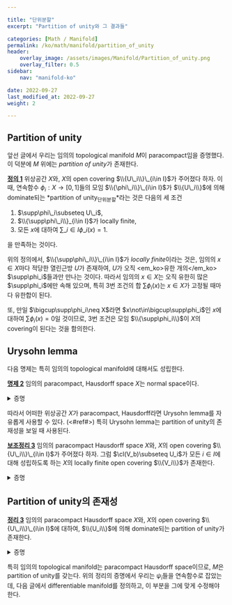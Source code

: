 ```yaml
---

title: "단위분할"
excerpt: "Partition of unity와 그 결과들"

categories: [Math / Manifold]
permalink: /ko/math/manifold/partition_of_unity
header:
    overlay_image: /assets/images/Manifold/Partition_of_unity.png
    overlay_filter: 0.5
sidebar: 
    nav: "manifold-ko"

date: 2022-09-27
last_modified_at: 2022-09-27
weight: 2

---
```


## Partition of unity

앞선 글에서 우리는 임의의 topological manifold $M$이 paracompact임을 증명했다. 이 덕분에 $M$ 위에는 *partition of unity*가 존재한다.

<div class="definition" markdown="1">

<ins id="df1">**정의 1**</ins> 위상공간 $X$와, $X$의 open covering $\\{U\_i\\}\_{i\in I}$가 주어졌다 하자. 이 때, 연속함수 $\phi_i:X\rightarrow [0,1]$들의 모임 $\\{\phi\_i\\}\_{i\in I}$가 $\\{U\_i\\}$에 의해 dominate되는 *partition of unity<sub>단위분할</sub>*라는 것은 다음의 세 조건

1. $\supp\phi\_i\subseteq U\_i$,
2. $\\{\supp\phi\_i\\}_{i\in I}$가 locally finite,
3. 모든 $x$에 대하여 $\sum\_{i\in I}\phi\_i(x)=1$.

을 만족하는 것이다.

</div>

위의 정의에서, $\\{\supp\phi\_i\\}\_{i\in I}$가 *locally finite*이라는 것은, 임의의 $x\in X$마다 적당한 열린근방 $U$가 존재하여, $U$가 오직 <em_ko>유한 개의</em_ko> $\supp\phi_i$들과만 만나는 것이다. 따라서 임의의 $x\in X$는 오직 유한히 많은 $\supp\phi_i$에만 속해 있으며, 특히 3번 조건의 합 $\sum\phi_i(x)$는 $x\in X$가 고정될 때마다 유한합이 된다.  

또, 만일 $\bigcup\supp\phi_i\neq X$라면 $x\not\in\bigcup\supp\phi_i$인 $x$에 대하여 $\sum\phi_i(x)=0$일 것이므로, 3번 조건은 모임 $\\{\supp\phi_i\\}$이 $X$의 covering이 된다는 것을 함의한다.

## Urysohn lemma

다음 명제는 특히 임의의 topological manifold에 대해서도 성립한다.

<div class="proposition" markdown="1">

<ins id="pp2">**명제 2**</ins> 임의의 paracompact, Hausdorff space $X$는 normal space이다.

</div>

<details class="proof" markdown="1">
<summary>증명</summary>

서로소인 두 닫힌집합 $A,B$가 주어졌을 때, 이들 각각을 포함하는 서로소인 열린집합 $U,V$가 존재함을 보여야 한다.

우선 $A$가 singleton $A=\\{a\\}$인 경우부터 고려한다. 각각의 $b\in B$에 대하여, Hausdorff 조건에 의해 $A\subseteq U_b$이고 $b\in V_b$이도록 하는 서로소인 열린집합들 $U_b,V_b$가 존재한다. 특히 $U_b\cap V_b=\emptyset$으로부터 $U_b\subseteq X\setminus V_b$이고, 따라서

$$A\subseteq U_b=\interior(U_b)\subset\interior(X\setminus V_b)=X\setminus\clV_b$$

이므로 $A\cap\clV_b=\emptyset$이다. 이제 $\\{V_b\\}_{b\in B}$는 $B$의 open covering이므로, 여기에 열린집합 $X\setminus B$를 추가한 모임은 $X$의 open covering이 된다. $X$는 paracompact이므로, 이 모임의 locally finite, open refinement가 존재한다. 이를 $\mathcal{C}$라 하자. 

이제 $\mathcal{C}$의 원소들 중, $B$와 만나는 것들을 모두 모아 $\mathcal{D}\subset\mathcal{C}$를 만들자. 그럼 $\mathcal{C}$가 locally finite이므로, 그 부분집합 $\mathcal{D}$ 또한 locally finite이다. 또 $\mathcal{D}$가 $B$를 덮는다는 것은 자명하므로,  다음의 열린집합

$$V=\bigcup_{D\in\mathcal{D}}D$$

은 $B$를 포함하는 열린집합이다. 

한편, 임의의 $D\in\mathcal{D}$에 대해 $D\subseteq V_b$인 $b$를 잡으면

$$A\cap\clD\subseteq A\cap\clV_b=\emptyset$$

또한 성립한다. 따라서 [보조정리 4](#lem4)에 의해

$$\emptyset=A\cap \bigcup_{D\in\mathcal{D}}\cl(D)=A\cap \clV$$

이므로 열린집합 $U=X\setminus\clV$과 $V$가 각각 $A=\\{a\\}$와 $B$를 분리하는 서로소인 열린집합이 된다. 즉, $X$는 regular space가 된다.

이제 임의의 서로소인 닫힌집합 $A,B$에 대하여, 방금 증명한 regularity를 사용하면 각각의 $b\in B$에 대해 $A\subseteq U_b$, $b\in V_b$이도록 하는 두 서로소인 열린집합 $U_b,V_b$를 잡을 수 있다. 이제 이들을 사용하여 위의 논증을 그대로 반복하면, 그 결과로 얻어지는 $U,V$가 $A$와 $B$를 분리하는 서로소인 열린집합이 된다는 것을 확인할 수 있다.

</details>

따라서 어떠한 위상공간 $X$가 paracompact, Hausdorff라면 Urysohn lemma를 자유롭게 사용할 수 있다. (<#ref#>) 특히 Urysohn lemma는 partition of unity의 존재성을 보일 때 사용된다. 

<div class="proposition" markdown="1">

<ins id="lem3">**보조정리 3**</ins> 임의의 paracompact Hausdorff space $X$와, $X$의 open covering $\\{U\_i\\}\_{i\in I}$가 주어졌다 하자. 그럼 $\cl(V_b)\subseteq U_i$가 모든 $i\in I$에 대해 성립하도록 하는 $X$의 locally finite open covering $\\{V_i\\}$가 존재한다.

</div>
<details class="proof" markdown="1">
<summary>증명</summary>

우선 $\mathcal{C}$를 <phrase>적당한 $i\in I$가 존재하여 $\cl(C)\subseteq U_i$인 열린집합 $C$들의 모임</phrase>으로 정의하자. 임의의 $x\in X$와 $x$를 포함하는 $U_i$에 대하여 $C_i=X\setminus U_i$는 $x$를 포함하지 않는 닫힌집합이고, 따라서 $X$의 regularity에 의하여 $x$와 $C_i$를 분리하는 서로소인 열린집합 $V_i$와 $W_i$가 각각 존재한다.  그럼 $V_i\subseteq X\setminus W_i$이고, 따라서

$$\clV_i\subseteq X\setminus W_i\subseteq X\setminus C_i=U_i$$

가 성립한다. 즉, 임의의 $x\in X$에 대해 그 closure가 어떤 $U_i$에 포함되도록 하는 열린집합 $V_i$가 항상 존재하고 따라서 $\mathcal{C}$는 open covering이다. $X$의 paracompactness를 이용하여  $\mathcal{C}$의 locally finite open refinement $\mathcal{D}$를 얻자.

적당한 index set $J$를 통해 $\mathcal{D}=\\{W\_j\\}\_{j\in J}$라 적으면, 정의에 의해 $W_j$는 어떠한 $\mathcal{C}$의 원소 $C$에 포함되며, 다시 $C$는 적당한 $i\in I$에 대해 $\clC\subseteq U_i$를 만족한다. 따라서 각각의 $j$마다 이러한 $i$를 하나씩 뽑아 함수 $f:J\rightarrow I$를 만들 수 있다. 이제 각각의 $i\in I$에 대하여

$$V_i=\bigcup_{j\in f^{-1}(i)} W_j$$

으로 정의하자. 그럼 $\\{V_i\\}_{i\in I}$가 정확히 우리가 원하는 open covering이 된다.

우선 우변의 $W_j$들은 모두 $\clW_j\subseteq U_i$를 만족하고, 따라서

$$\clV_i=\cl\left(\bigcup_{j\in f^{-1}(i)}W_j\right)=\bigcup_{j\in f^{-1}(i)}\clW_j\subseteq U_i$$

가 된다. 또 $\mathcal{D}$는 locally finite이므로, 임의의 $x\in X$마다 적당한 열린근방 $U$가 존재하여 유한히 많은 $W_j$들과만 만나도록 할 수 있다. 그럼 이 $U$는 $j\in f^{-1}(i)$를 만족하는 $V_i$들과만 만나므로, 마찬가지로 $\\{V_i\\}$도 locally finite이다.

</details>

## Partition of unity의 존재성

<div class="proposition" markdown="1">

<ins id="thm3">**정리 3**</ins> 임의의 paracompact Hausdorff space $X$와, $X$의 open covering $\\{U\_i\\}\_{i\in I}$에 대하여, $\\{U_i\\}$에 의해 dominate되는 partition of unity가 존재한다.

</div>
<details class="proof" markdown="1">
<summary>증명</summary>

우선 앞선 보조정리를 이용하여 locally finite open covering $\\{V\_i\\}\_{i\in I}$를 얻고, 다시 여기에 앞선 보조정리를 이용하여 $\\{W\_i\\}\_{i\in I}$를 얻자. 그럼 $\clW_i\subseteq V_i$이고 $\clV_i\subseteq U_i$이다. 

이제 Urysohn lemma를 적용하여 연속함수 $\psi_i:X\rightarrow [0,1]$을 $\psi_i(\clW_i)=\\{1\\}$, $\psi_i(X\setminus V_i)=\\{0\\}$을 만족하도록 잡자. 그럼 $\supp\psi_i\subset\clV_i\subseteq U_i$이다. 또, 임의의 열린집합 $U$가 $V_i$와 만나는 것은 $\clV_i$와 만나는 것과 동치이므로, $\\{\clV_i\\}$ 또한 locally finite이고 따라서 그 부분집합들의 모임 $\\{\supp\psi_i\\}$ 또한 그러하다. 

따라서 함수 $\Psi$를

$$\Psi(x)=\sum_{i\in I}\psi_i(x)$$

으로 정의하면 우변의 무한합은 항상 유한합이 된다. 뿐만 아니라, 임의의 $x\in X$마다 적당한 열린근방 $U$를 택하여 $U\cap \supp\psi_i\neq\emptyset$인 $i$가 유한하도록 할 수 있으므로, 이 열린집합 $U$ 위에서 $\Psi$는 유한히 많은 연속함수들의 합이 되어 연속이다. 이제 함수 $\phi_i$들을 

$$\phi_i(x)=\frac{\psi_i(x)}{\Psi(x)}$$

로 잡으면 이들이 원하는 partition of unity가 된다.

</details>

특히 임의의 topological manifold는 paracompact Hausdorff space이므로, $M$은 partition of unity를 갖는다. 위의 정리의 증명에서 우리는 $\psi_i$들을 연속함수로 잡았는데, 다음 글에서 differentiable manifold를 정의하고, 이 부분을 그에 맞게 수정해야 한다.

